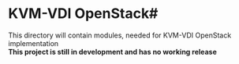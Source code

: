 # KVM-VDI OpenStack#  
  
This directory will contain modules, needed for KVM-VDI OpenStack implementation  
**This project is still in development and has no working release**